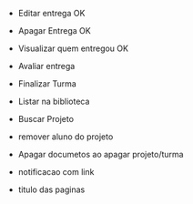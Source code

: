 - Editar entrega OK
- Apagar Entrega OK
- Visualizar quem entregou OK

- Avaliar entrega
- Finalizar Turma
- Listar na biblioteca
- Buscar Projeto
- remover aluno do projeto
- Apagar documetos ao apagar projeto/turma
- notificacao com link
- titulo das paginas